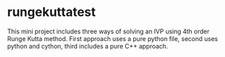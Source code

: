 # rungekuttatest
This mini project includes three ways of solving an IVP using 4th order Runge Kutta method. First approach uses a pure python file, second uses python and cython, third includes a pure C++ approach. 
